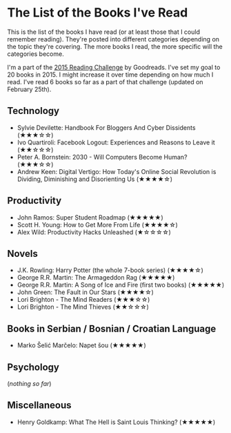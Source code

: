 # The List of the Books I've Read

This is the list of the books I have read (or at least those that I could remember reading). They're posted into different categories depending on the topic they're covering. The more books I read, the more specific will the categories become.

I'm a part of the [2015 Reading Challenge](https://www.goodreads.com/challenges/3082-2015-reading-challenge) by Goodreads. I've set my goal to 20 books in 2015. I might increase it over time depending on how much I read. I've  read 6 books so far as a part of that challenge (updated on February 25th).

## Technology

* Sylvie Devilette: Handbook For Bloggers And Cyber Dissidents (★★★☆☆)
* Ivo Quartiroli: Facebook Logout: Experiences and Reasons to Leave it (★★☆☆☆)
* Peter A. Bornstein: 2030 - Will Computers Become Human?  (★★★☆☆)
* Andrew Keen:  Digital Vertigo: How Today's Online Social Revolution is Dividing, Diminishing and Disorienting Us  (★★★★☆)

## Productivity

* John Ramos:  Super Student Roadmap  (★★★★★)
* Scott H. Young:  How to Get More From Life  (★★★★☆)
* Alex Wild:  Productivity Hacks Unleashed  (★☆☆☆☆)

## Novels

* J.K. Rowling:  Harry Potter  (the whole 7-book series) (★★★★☆)
* George R.R. Martin:  The Armageddon Rag  (★★★★★)
* George R.R. Martin:  A Song of Ice and Fire  (first two books) (★★★★★)
* John Green:  The Fault in Our Stars  (★★★★☆)
* Lori Brighton - The Mind Readers (★★★☆☆)
* Lori Brighton - The Mind Thieves (★★☆☆☆)

## Books in Serbian / Bosnian / Croatian Language

* Marko Šelić Marčelo:  Napet šou  (★★★★★)

## Psychology

(_nothing so far_)

## Miscellaneous

* Henry Goldkamp:  What The Hell is Saint Louis Thinking?  (★★★★★)
